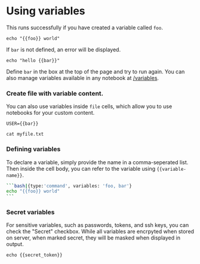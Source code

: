 <!-- 
targets:
    - type: docker
      name: command-example
      image: node:12-buster
-->

# Using variables

This runs successfully if you have created a variable called `foo`.

```bash|{type:'command', variables: 'foo'}
echo "{{foo}} world"
```

If `bar` is not defined, an error will be displayed. 

```bash|{type:'command', variables: 'bar'}
echo "hello {{bar}}"
```

Define `bar` in the box at the top of the page and try to run again. 
You can also manage variables available in any notebook at [/variables](/variables).

### Create file with variable content.

You can also use variables inside `file` cells, which allow you to use notebooks for your custom content.

```ini|{type:'file', variables: 'bar', path: 'myfile.txt'}
USER={{bar}}
```

```bash|{type:'command'}
cat myfile.txt
```

### Defining variables

To declare a variable, simply provide the name in a comma-seperated list. Then inside the cell body, you can refer to the variable 
using `{{variable-name}}`.

~~~bash
```bash|{type:'command', variables: 'foo, bar'}
echo "{{foo}} world"
```
~~~

### Secret variables

For sensitive variables, such as passwords, tokens, and ssh keys, you can check the "Secret" checkbox. While all variables are encrpyted when stored on server, when marked secret, they will be masked when displayed in output.

```bash|{type:'command', variables: 'secret_token'}
echo {{secret_token}}
```